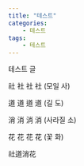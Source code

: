 ```yaml
---
title: "테스트"
categories:
    - 테스트
tags:
    - 테스트
---
```

테스트 글

<span lang="ko">社</span> <span lang="ja">社</span> <span lang="zh-tw">社</span> <span lang="zh-cn">社</span> (모일 사)

<span lang="ko">道</span> <span lang="ja">道</span> <span lang="zh-tw">道</span> <span lang="zh-cn">道</span> (길 도)

<span lang="ko">消</span> <span lang="ja">消</span> <span lang="zh-tw">消</span> <span lang="zh-cn">消</span> (사라질 소)

<span lang="ko">花</span> <span lang="ja">花</span> <span lang="zh-tw">花</span> <span lang="zh-cn">花</span> (꽃 화)

<span class="kasai">社道消花</span>